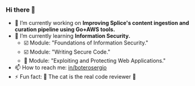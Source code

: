 ### Hi there 👋

<!--
**sergiobuj/sergiobuj** is a ✨ _special_ ✨ repository because its `README.md` (this file) appears on your GitHub profile.

Here are some ideas to get you started:

- 🔭 I’m currently working on ...
- 🌱 I’m currently learning ...
- 👯 I’m looking to collaborate on ...
- 🤔 I’m looking for help with ...
- 💬 Ask me about ...
- 📫 How to reach me: ...
- 😄 Pronouns: ...
- ⚡ Fun fact: ...
-->

- 🔭 I’m currently working on **Improving Splice's content ingestion and curation pipeline using Go+AWS tools.**
- 🌱 I’m currently learning **Information Security.**
  - ☑️ Module: "Foundations of Information Security."
  - ☑️ Module: "Writing Secure Code."
  - 💬 Module: "Exploiting and Protecting Web Applications."
- 📫 How to reach me: [in/boterosergio](https://www.linkedin.com/in/boterosergio)
- ⚡ Fun fact: 🤫 The cat is the real code reviewer 🤫
